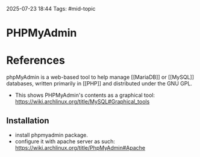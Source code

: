 2025-07-23 18:44
Tags: #mid-topic 

# PHPMyAdmin


# References
phpMyAdmin is a web-based tool to help manage [[MariaDB]] or [[MySQL]] databases, written primarily in [[PHP]] and distributed under the GNU GPL. 

- This shows PHPMyAdmin's contents as a graphical tool: https://wiki.archlinux.org/title/MySQL#Graphical_tools
## Installation

- install phpmyadmin package.
- configure it with apache server as such: https://wiki.archlinux.org/title/PhpMyAdmin#Apache